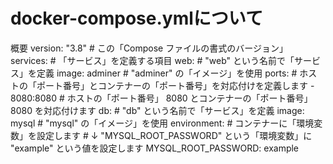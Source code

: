 # docker-compose.ymlについて
概要
version: "3.8"  # この「Compose ファイルの書式のバージョン」
services:       # 「サービス」を定義する項目
  web:            # "web" という名前で「サービス」を定義
    image: adminer  # "adminer" の「イメージ」を使用
    ports:          # ホストの「ポート番号」とコンテナーの「ポート番号」を対応付けを定義します
      - 8080:8080     # ホストの「ポート番号」 8080 とコンテナーの「ポート番号」 8080 を対応付けます
  db:             # "db" という名前で「サービス」を定義
    image: mysql    # "mysql" の「イメージ」を使用
    environment:    # コンテナーに「環境変数」を設定します
      # ↓ "MYSQL_ROOT_PASSWORD" という「環境変数」に "example" という値を設定します
      MYSQL_ROOT_PASSWORD: example
